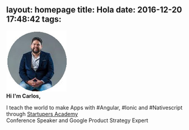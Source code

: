 layout: homepage
title: Hola
date: 2016-12-20 17:48:42
tags:
---
<div class="col-sm-4 col-md-4">
    <img src="images/photo.jpg" class="img-rounded">
</div>
<div class="col-sm-8 col-md-8">            
            <b>Hi I'm Carlos,</b>
            <p>I teach the world to make Apps with #Angular, #Ionic and #Nativescript through <a href="http://bootcampwithus.usefedora.com/" target="_blank">Startupers Academy</a><br/>
            Conference Speaker and Google Product Strategy Expert
            </p>
            <p><a class="btn" href="https://twitter.com/carlosrojas_o" target="_blank">
                <i class="fa fa-twitter fa-2x"></i>
              </a> <a class="btn" href="https://www.instagram.com/carlosrojas_o/" target="_blank">
                <i class="fa fa-instagram fa-2x"></i>
              </a> <a class="btn" href="https://www.youtube.com/carlosrojas84/" target="_blank">
                <i class="fa fa-youtube fa-2x"></i></p>
</div>